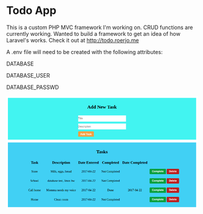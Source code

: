 # Todo App

This is a custom PHP MVC framework I'm working on. CRUD functions are currently working. Wanted to build a framework to get an idea of how Laravel's works. Check it out at http://todo.roerjo.me

A .env file will need to be created with the following attributes:

DATABASE

DATABASE_USER

DATABASE_PASSWD

![Alt text](/screenshots/todoMain.png)
